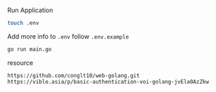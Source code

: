 Run Application

```bash
touch .env
```

Add more info to `.env` follow `.env.example`

```bash
go run main.go
```

resource

```
https://github.com/conglt10/web-golang.git
https://viblo.asia/p/basic-authentication-voi-golang-jvEla0AzZkw
```
